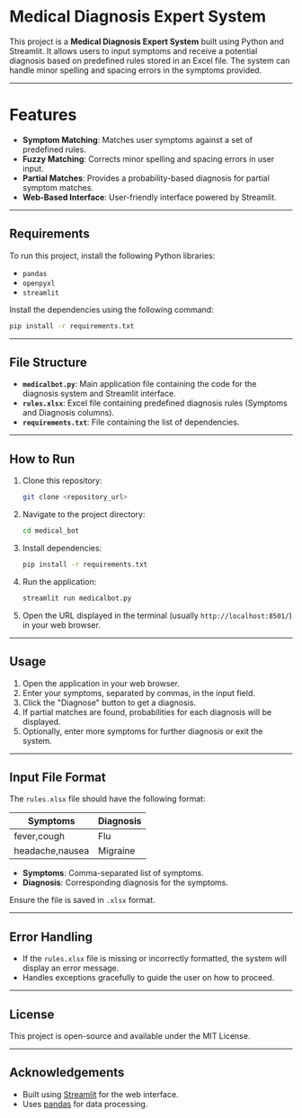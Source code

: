 # Medical Diagnosis Expert System

This project is a **Medical Diagnosis Expert System** built using Python and Streamlit. It allows users to input symptoms and receive a potential diagnosis based on predefined rules stored in an Excel file. The system can handle minor spelling and spacing errors in the symptoms provided.

---

# Features
- **Symptom Matching**: Matches user symptoms against a set of predefined rules.
- **Fuzzy Matching**: Corrects minor spelling and spacing errors in user input.
- **Partial Matches**: Provides a probability-based diagnosis for partial symptom matches.
- **Web-Based Interface**: User-friendly interface powered by Streamlit.

---

## Requirements

To run this project, install the following Python libraries:

- `pandas`
- `openpyxl`
- `streamlit`

Install the dependencies using the following command:
```bash
pip install -r requirements.txt
```

---

## File Structure

- **`medicalbot.py`**: Main application file containing the code for the diagnosis system and Streamlit interface.
- **`rules.xlsx`**: Excel file containing predefined diagnosis rules (Symptoms and Diagnosis columns).
- **`requirements.txt`**: File containing the list of dependencies.

---

## How to Run

1. Clone this repository:
   ```bash
   git clone <repository_url>
   ```
2. Navigate to the project directory:
   ```bash
   cd medical_bot
   ```
3. Install dependencies:
   ```bash
   pip install -r requirements.txt
   ```
4. Run the application:
   ```bash
   streamlit run medicalbot.py
   ```
5. Open the URL displayed in the terminal (usually `http://localhost:8501/`) in your web browser.

---

## Usage

1. Open the application in your web browser.
2. Enter your symptoms, separated by commas, in the input field.
3. Click the "Diagnose" button to get a diagnosis.
4. If partial matches are found, probabilities for each diagnosis will be displayed.
5. Optionally, enter more symptoms for further diagnosis or exit the system.

---

## Input File Format

The `rules.xlsx` file should have the following format:

| Symptoms          | Diagnosis       |
|-------------------|-----------------|
| fever,cough       | Flu             |
| headache,nausea   | Migraine        |

- **Symptoms**: Comma-separated list of symptoms.
- **Diagnosis**: Corresponding diagnosis for the symptoms.

Ensure the file is saved in `.xlsx` format.

---

## Error Handling
- If the `rules.xlsx` file is missing or incorrectly formatted, the system will display an error message.
- Handles exceptions gracefully to guide the user on how to proceed.

---

## License
This project is open-source and available under the MIT License.

---

## Acknowledgements
- Built using [Streamlit](https://streamlit.io/) for the web interface.
- Uses [pandas](https://pandas.pydata.org/) for data processing.



